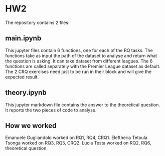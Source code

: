 # HW2
The repository contains 2 files:
## main.ipynb
This jupyter files contain 6 functions, one for each of the RQ tasks. The functions take as input the path of the dataset to analyse and return what the question is asking. It can take dataset from different leagues.
The 6 functions are called separately with the Premier League dataset as default.
The 2 CRQ exercises need just to be run in their block and will give the expected result.

## theory.ipynb
This jupyter markdown file contains the answer to the theoretical question. It reports the two pieces of code to analyse. 

## How we worked
Emanuele Gugliandolo worked on RQ1, RQ4, CRQ1.
Eleftheria Tetoula Tsonga  worked on RQ3, RQ5, CRQ2.
Lucia Testa worked on RQ2, RQ6, theoretical question.

